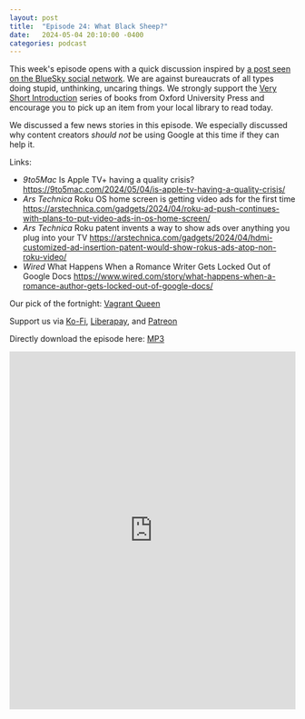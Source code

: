 ```yaml
---
layout: post
title:  "Episode 24: What Black Sheep?"
date:   2024-05-04 20:10:00 -0400
categories: podcast
---
```

This week's episode opens with a quick discussion inspired by [a post seen on the BlueSky social network](https://bsky.app/profile/nkalamb.bsky.social/post/3krntfocnsc2l).  We are against bureaucrats of all types doing stupid, unthinking, uncaring things.  We strongly support the [Very Short Introduction](https://academic.oup.com/very-short-introductions) series of books from Oxford University Press and encourage you to pick up an item from your local library to read today.

We discussed a few news stories in this episode.  We especially discussed why content creators *should not* be using Google at this time if they can help it.

Links:  

+ *9to5Mac* Is Apple TV+ having a quality crisis? <https://9to5mac.com/2024/05/04/is-apple-tv-having-a-quality-crisis/>  
+ *Ars Technica* Roku OS home screen is getting video ads for the first time <https://arstechnica.com/gadgets/2024/04/roku-ad-push-continues-with-plans-to-put-video-ads-in-os-home-screen/>  
+ *Ars Technica* Roku patent invents a way to show ads over anything you plug into your TV <https://arstechnica.com/gadgets/2024/04/hdmi-customized-ad-insertion-patent-would-show-rokus-ads-atop-non-roku-video/>  
+ *Wired* What Happens When a Romance Writer Gets Locked Out of Google Docs <https://www.wired.com/story/what-happens-when-a-romance-author-gets-locked-out-of-google-docs/>  

Our pick of the fortnight: [Vagrant Queen](https://tubitv.com/series/300009262/vagrant-queen?autoplay=false)

Support us via [Ko-Fi](https://ko-fi.com/smkellat), [Liberapay](https://liberapay.com/smkellat), and [Patreon](https://patreon.com/erielookingproductions)  

Directly download the episode here: [MP3](https://open.acast.com/public/streams/6410a80dec813e00110faed2/episodes/6636cf3121435d001274bd3d.mp3)  

<iframe src="https://embed.acast.com/6410a80dec813e00110faed2?font-family=Exo%202&font-src=https%3A%2F%2Ffonts.googleapis.com%2Fcss%3Ffamily%3DExo%2B2&feed=true" frameBorder="0" width="100%" height="630px"></iframe>
